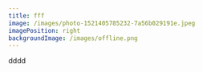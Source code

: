 ```yaml
---
title: fff
image: /images/photo-1521405785232-7a56b029191e.jpeg
imagePosition: right
backgroundImage: /images/offline.png
---
```

dddd
